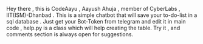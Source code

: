 Hey there , this is CodeAayu , Aayush Ahuja , member of CyberLabs , IIT(ISM)-Dhanbad .
This is a simple chatbot that will save your to-do-list in a sql database . Just get your Bot-Token from telegram and edit it in main code , help.py is a class which will help creating the table. Try it , and comments section is always open for suggestions.
